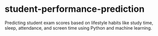 # student-performance-prediction
Predicting student exam scores based on lifestyle habits like study time, sleep, attendance, and screen time using Python and machine learning.
